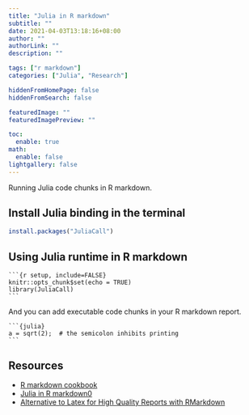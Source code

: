 ```yaml
---
title: "Julia in R markdown"
subtitle: ""
date: 2021-04-03T13:18:16+08:00
author: ""
authorLink: ""
description: ""

tags: ["r markdown"]
categories: ["Julia", "Research"]

hiddenFromHomePage: false
hiddenFromSearch: false

featuredImage: ""
featuredImagePreview: ""

toc:
  enable: true
math:
  enable: false
lightgallery: false
---
```


Running Julia code chunks in R markdown.

<!--more-->

## Install Julia binding in the terminal

```r
install.packages("JuliaCall")
```

## Using Julia runtime in R markdown

``````
```{r setup, include=FALSE}
knitr::opts_chunk$set(echo = TRUE)
library(JuliaCall)
```
``````

And you can add executable code chunks in your R markdown report.

``````
```{julia}
a = sqrt(2);  # the semicolon inhibits printing
```
``````

## Resources

- [R markdown cookbook](https://bookdown.org/yihui/rmarkdown-cookbook/)
- [Julia in R markdown0](https://cran.r-project.org/web/packages/JuliaCall/vignettes/Julia_in_RMarkdown.html)
- [Alternative to Latex for High Quality Reports with RMarkdown](https://speakerdeck.com/rlesur/alternative-to-latex-for-high-quality-reports-with-rmarkdown)
